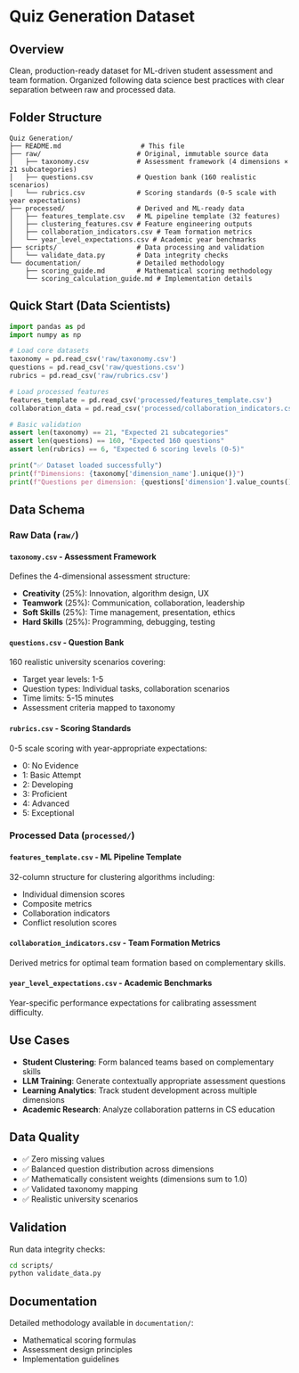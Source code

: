 # Quiz Generation Dataset

## Overview
Clean, production-ready dataset for ML-driven student assessment and team formation. Organized following data science best practices with clear separation between raw and processed data.

## Folder Structure
```
Quiz Generation/
├── README.md                    # This file
├── raw/                        # Original, immutable source data
│   ├── taxonomy.csv            # Assessment framework (4 dimensions × 21 subcategories)
│   ├── questions.csv           # Question bank (160 realistic scenarios)
│   └── rubrics.csv             # Scoring standards (0-5 scale with year expectations)
├── processed/                  # Derived and ML-ready data
│   ├── features_template.csv   # ML pipeline template (32 features)
│   ├── clustering_features.csv # Feature engineering outputs
│   ├── collaboration_indicators.csv # Team formation metrics
│   └── year_level_expectations.csv # Academic year benchmarks
├── scripts/                    # Data processing and validation
│   └── validate_data.py        # Data integrity checks
└── documentation/              # Detailed methodology
    ├── scoring_guide.md        # Mathematical scoring methodology
    └── scoring_calculation_guide.md # Implementation details
```

## Quick Start (Data Scientists)
```python
import pandas as pd
import numpy as np

# Load core datasets
taxonomy = pd.read_csv('raw/taxonomy.csv')
questions = pd.read_csv('raw/questions.csv') 
rubrics = pd.read_csv('raw/rubrics.csv')

# Load processed features
features_template = pd.read_csv('processed/features_template.csv')
collaboration_data = pd.read_csv('processed/collaboration_indicators.csv')

# Basic validation
assert len(taxonomy) == 21, "Expected 21 subcategories"
assert len(questions) == 160, "Expected 160 questions"
assert len(rubrics) == 6, "Expected 6 scoring levels (0-5)"

print("✅ Dataset loaded successfully")
print(f"Dimensions: {taxonomy['dimension_name'].unique()}")
print(f"Questions per dimension: {questions['dimension'].value_counts()}")
```

## Data Schema

### Raw Data (`raw/`)

#### `taxonomy.csv` - Assessment Framework
Defines the 4-dimensional assessment structure:
- **Creativity** (25%): Innovation, algorithm design, UX
- **Teamwork** (25%): Communication, collaboration, leadership  
- **Soft Skills** (25%): Time management, presentation, ethics
- **Hard Skills** (25%): Programming, debugging, testing

#### `questions.csv` - Question Bank
160 realistic university scenarios covering:
- Target year levels: 1-5
- Question types: Individual tasks, collaboration scenarios
- Time limits: 5-15 minutes
- Assessment criteria mapped to taxonomy

#### `rubrics.csv` - Scoring Standards
0-5 scale scoring with year-appropriate expectations:
- 0: No Evidence
- 1: Basic Attempt  
- 2: Developing
- 3: Proficient
- 4: Advanced
- 5: Exceptional

### Processed Data (`processed/`)

#### `features_template.csv` - ML Pipeline Template
32-column structure for clustering algorithms including:
- Individual dimension scores
- Composite metrics
- Collaboration indicators
- Conflict resolution scores

#### `collaboration_indicators.csv` - Team Formation Metrics
Derived metrics for optimal team formation based on complementary skills.

#### `year_level_expectations.csv` - Academic Benchmarks
Year-specific performance expectations for calibrating assessment difficulty.

## Use Cases
- **Student Clustering**: Form balanced teams based on complementary skills
- **LLM Training**: Generate contextually appropriate assessment questions
- **Learning Analytics**: Track student development across multiple dimensions
- **Academic Research**: Analyze collaboration patterns in CS education

## Data Quality
- ✅ Zero missing values
- ✅ Balanced question distribution across dimensions
- ✅ Mathematically consistent weights (dimensions sum to 1.0)
- ✅ Validated taxonomy mapping
- ✅ Realistic university scenarios

## Validation
Run data integrity checks:
```bash
cd scripts/
python validate_data.py
```

## Documentation
Detailed methodology available in `documentation/`:
- Mathematical scoring formulas
- Assessment design principles
- Implementation guidelines
